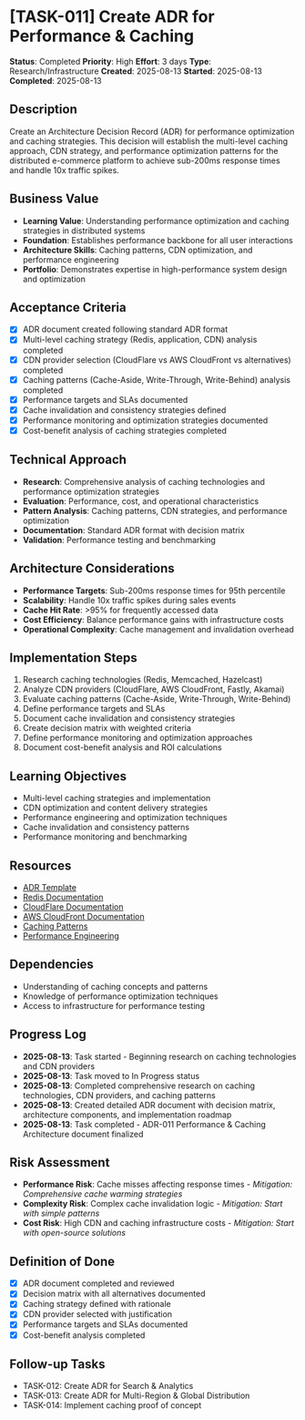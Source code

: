 # [TASK-011] Create ADR for Performance & Caching

**Status**: Completed
**Priority**: High
**Effort**: 3 days
**Type**: Research/Infrastructure
**Created**: 2025-08-13
**Started**: 2025-08-13
**Completed**: 2025-08-13

## Description
Create an Architecture Decision Record (ADR) for performance optimization and caching strategies. This decision will establish the multi-level caching approach, CDN strategy, and performance optimization patterns for the distributed e-commerce platform to achieve sub-200ms response times and handle 10x traffic spikes.

## Business Value
- **Learning Value**: Understanding performance optimization and caching strategies in distributed systems
- **Foundation**: Establishes performance backbone for all user interactions
- **Architecture Skills**: Caching patterns, CDN optimization, and performance engineering
- **Portfolio**: Demonstrates expertise in high-performance system design and optimization

## Acceptance Criteria
- [x] ADR document created following standard ADR format
- [x] Multi-level caching strategy (Redis, application, CDN) analysis completed
- [x] CDN provider selection (CloudFlare vs AWS CloudFront vs alternatives) completed
- [x] Caching patterns (Cache-Aside, Write-Through, Write-Behind) analysis completed
- [x] Performance targets and SLAs documented
- [x] Cache invalidation and consistency strategies defined
- [x] Performance monitoring and optimization strategies documented
- [x] Cost-benefit analysis of caching strategies completed

## Technical Approach
- **Research**: Comprehensive analysis of caching technologies and performance optimization strategies
- **Evaluation**: Performance, cost, and operational characteristics
- **Pattern Analysis**: Caching patterns, CDN strategies, and performance optimization
- **Documentation**: Standard ADR format with decision matrix
- **Validation**: Performance testing and benchmarking

## Architecture Considerations
- **Performance Targets**: Sub-200ms response times for 95th percentile
- **Scalability**: Handle 10x traffic spikes during sales events
- **Cache Hit Rate**: >95% for frequently accessed data
- **Cost Efficiency**: Balance performance gains with infrastructure costs
- **Operational Complexity**: Cache management and invalidation overhead

## Implementation Steps
1. Research caching technologies (Redis, Memcached, Hazelcast)
2. Analyze CDN providers (CloudFlare, AWS CloudFront, Fastly, Akamai)
3. Evaluate caching patterns (Cache-Aside, Write-Through, Write-Behind)
4. Define performance targets and SLAs
5. Document cache invalidation and consistency strategies
6. Create decision matrix with weighted criteria
7. Define performance monitoring and optimization approaches
8. Document cost-benefit analysis and ROI calculations

## Learning Objectives
- Multi-level caching strategies and implementation
- CDN optimization and content delivery strategies
- Performance engineering and optimization techniques
- Cache invalidation and consistency patterns
- Performance monitoring and benchmarking

## Resources
- [ADR Template](architecture/adrs/)
- [Redis Documentation](https://redis.io/documentation)
- [CloudFlare Documentation](https://developers.cloudflare.com/)
- [AWS CloudFront Documentation](https://docs.aws.amazon.com/cloudfront/)
- [Caching Patterns](https://docs.microsoft.com/en-us/azure/architecture/patterns/cache-aside)
- [Performance Engineering](https://www.oreilly.com/library/view/performance-engineering/9781491920083/)

## Dependencies
- Understanding of caching concepts and patterns
- Knowledge of performance optimization techniques
- Access to infrastructure for performance testing

## Progress Log
- **2025-08-13**: Task started - Beginning research on caching technologies and CDN providers
- **2025-08-13**: Task moved to In Progress status
- **2025-08-13**: Completed comprehensive research on caching technologies, CDN providers, and caching patterns
- **2025-08-13**: Created detailed ADR document with decision matrix, architecture components, and implementation roadmap
- **2025-08-13**: Task completed - ADR-011 Performance & Caching Architecture document finalized

## Risk Assessment
- **Performance Risk**: Cache misses affecting response times - *Mitigation: Comprehensive cache warming strategies*
- **Complexity Risk**: Complex cache invalidation logic - *Mitigation: Start with simple patterns*
- **Cost Risk**: High CDN and caching infrastructure costs - *Mitigation: Start with open-source solutions*

## Definition of Done
- [x] ADR document completed and reviewed
- [x] Decision matrix with all alternatives documented
- [x] Caching strategy defined with rationale
- [x] CDN provider selected with justification
- [x] Performance targets and SLAs documented
- [x] Cost-benefit analysis completed

## Follow-up Tasks
- TASK-012: Create ADR for Search & Analytics
- TASK-013: Create ADR for Multi-Region & Global Distribution
- TASK-014: Implement caching proof of concept
